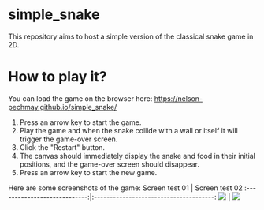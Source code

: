 # simple_snake
This repository aims to host a simple version of the classical snake game in 2D.

# How to play it?
You can load the game on the browser here: https://nelson-pechmay.github.io/simple_snake/

1. Press an arrow key to start the game.
2. Play the game and when the snake collide with a wall or itself it will trigger the game-over screen.
3. Click the "Restart" button.
4. The canvas should immediately display the snake and food in their initial positions, and the game-over screen should disappear.
5. Press an arrow key to start the new game.

Here are some screenshots of the game:
Screen test 01                |  Screen test 02
:----------------------------:|:--------------------------------------:
![](data/*.jpg)  |  ![](data/*.jpg)

